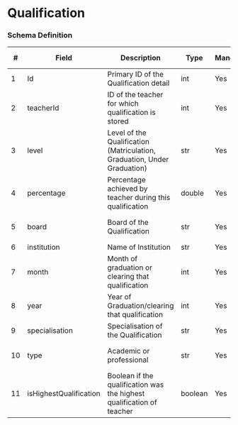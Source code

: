 Qualification
===

### Schema Definition

|**#**|**Field**|**Description**|**Type**|**Mandatory**|**Source Type**|**Source overview**|**Comments**|
|---------|---------|--------|--------|--------|--------|--------|---------------|
|1|Id|Primary ID of the Qualification detail|int|Yes|Auto generated|-||
|2|teacherId|ID of the teacher for which qualification is stored|int|Yes|Foreign Key|-||
|3|level|Level of the Qualification (Matriculation, Graduation, Under Graduation)|str|Yes|Master Codes|Qual Level Codes||
|4|percentage|Percentage achieved by teacher during this qualification|double|Yes|Filled|-||
|5|board|Board of the Qualification|str|Yes|Master Codes|Qual Board Codes||
|6|institution|Name of Institution|str|Yes|Filled|-||
|7|month|Month of graduation or clearing that qualification|int|Yes|Filled|-||
|8|year|Year of Graduation/clearing that qualification|int|Yes|Filled|-||
|9|specialisation|Specialisation of the Qualification|str|Yes|Filled|-||
|10|type|Academic or professional|str|Yes|Master Codes|Qual Type Codes||
|11|isHighestQualification|Boolean if the qualification was the highest qualification of teacher|boolean|Yes|Filled|-||
